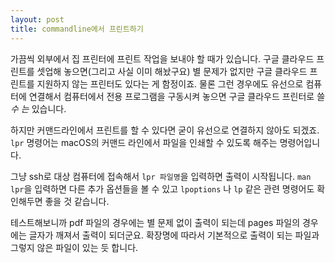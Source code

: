 ```yaml
---
layout: post
title: commandline에서 프린트하기
---
```


가끔씩 외부에서 집 프린터에 프린트 작업을 보내야 할 때가 있습니다. 구글 클라우드 프린트를 셋업해 놓으면(그리고 사실 이미 해놨구요) 별 문제가 없지만 구글 클라우드 프린트를 지원하지 않는 프린터도 있다는 게 함정이죠. 물론 그런 경우에도 유선으로 컴퓨터에 연결해서 컴퓨터에서 전용 프로그램을 구동시켜 놓으면 구글 클라우드 프린터로 쓸 *수 는* 있습니다.

하지만 커맨드라인에서 프린트를 할 수 있다면 굳이 유선으로 연결하지 않아도 되겠죠. `lpr` 명령어는 macOS의 커맨드 라인에서 파일을 인쇄할 수 있도록 해주는 명령어입니다.

그냥 ssh로 대상 컴퓨터에 접속해서 `lpr 파일명`을 입력하면 출력이 시작됩니다. `man lpr`을 입력하면 다른 추가 옵션들을 볼 수 있고 `lpoptions` 나 `lp` 같은 관련 명령어도 확인해두면 좋을 것 같습니다.

테스트해보니까 pdf 파일의 경우에는 별 문제 없이 출력이 되는데 pages 파일의 경우에는 글자가 깨져서 출력이 되더군요. 확장명에 따라서 기본적으로 출력이 되는 파일과 그렇지 않은 파일이 있는 듯 합니다.